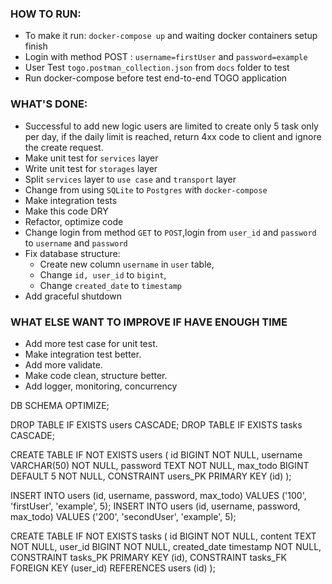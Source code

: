 ### HOW TO RUN:
- To make it run: `docker-compose up` and waiting docker containers setup finish
- Login with method POST : `username=firstUser` and `password=example`
- User Test `togo.postman_collection.json` from `docs` folder to test
- Run docker-compose before test end-to-end TOGO application
### WHAT'S DONE:
- Successful to add new logic users are limited to create only 5 task only per day, 
if the daily limit is reached, return 4xx code to client and ignore the create request.
- Make unit test for `services` layer
- Write unit test for `storages` layer
- Split `services` layer to `use case` and `transport` layer
- Change from using `SQLite` to `Postgres` with `docker-compose`
- Make integration tests 
- Make this code DRY
- Refactor, optimize code
- Change login from method `GET` to `POST`,login from `user_id` and `password` to `username` and `password`
- Fix database structure: 
	+ Create new column `username` in `user` table, 
	+ Change `id, user_id` to `bigint`,  
	+ Change `created_date` to `timestamp`
- Add graceful shutdown
### WHAT ELSE WANT TO IMPROVE IF HAVE ENOUGH TIME
- Add more test case for unit test.
- Make integration test better.
- Add more validate.
- Make code clean, structure better.
- Add logger, monitoring, concurrency


DB SCHEMA OPTIMIZE; 

DROP TABLE IF EXISTS users CASCADE;
DROP TABLE IF EXISTS tasks CASCADE;

CREATE TABLE IF NOT EXISTS users
(
    id       BIGINT             NOT NULL,
    username VARCHAR(50)        NOT NULL,
    password TEXT               NOT NULL,
    max_todo BIGINT DEFAULT 5   NOT NULL,
    CONSTRAINT users_PK PRIMARY KEY (id)
);

INSERT INTO users (id, username, password, max_todo) VALUES ('100', 'firstUser', 'example', 5);
INSERT INTO users (id, username, password, max_todo) VALUES ('200', 'secondUser', 'example', 5);

CREATE TABLE IF NOT EXISTS tasks
(
    id           BIGINT     NOT NULL,
    content      TEXT       NOT NULL,
    user_id      BIGINT     NOT NULL,
    created_date timestamp  NOT NULL,
    CONSTRAINT tasks_PK PRIMARY KEY (id),
    CONSTRAINT tasks_FK FOREIGN KEY (user_id) REFERENCES users (id)
);